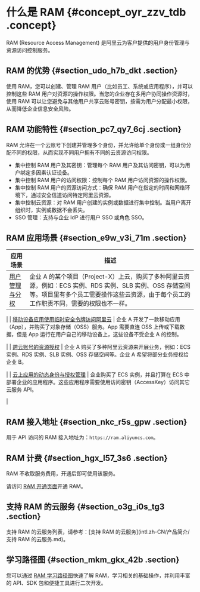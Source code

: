 # 什么是 RAM {#concept_oyr_zzv_tdb .concept}

RAM \(Resource Access Management\) 是阿里云为客户提供的用户身份管理与资源访问控制服务。

## RAM 的优势 {#section_udo_h7b_dkt .section}

使用 RAM，您可以创建、管理 RAM 用户（比如员工、系统或应用程序），并可以控制这些 RAM 用户对资源的操作权限。当您的企业存在多用户协同操作资源时，使用 RAM 可以让您避免与其他用户共享云账号密钥，按需为用户分配最小权限，从而降低企业信息安全风险。

## RAM 功能特性 {#section_pc7_qy7_6cj .section}

RAM 允许在一个云账号下创建并管理多个身份，并允许给单个身份或一组身份分配不同的权限，从而实现不同用户拥有不同的云资源访问权限。

-   集中控制 RAM 用户及其密钥：管理每个 RAM 用户及其访问密钥，可以为用户绑定多因素认证设备。
-   集中控制 RAM 用户的访问权限：控制每个 RAM 用户访问资源的操作权限。
-   集中控制 RAM 用户的资源访问方式：确保 RAM 用户在指定的时间和网络环境下，通过安全信道访问特定阿里云资源。
-   集中控制云资源：对 RAM 用户创建的实例或数据进行集中控制。当用户离开组织时，实例或数据不会丢失。
-   SSO 管理：支持与企业 IdP 进行用户 SSO 或角色 SSO。

## RAM 应用场景 {#section_e9w_v3i_71m .section}

|应用场景|描述|
|----|--|
| [用户管理与分权](../intl.zh-CN/最佳实践/用户管理与分权.md#) | 企业 A 的某个项目（Project-X）上云，购买了多种阿里云资源，例如：ECS 实例、RDS 实例、SLB 实例、OSS 存储空间等。项目里有多个员工需要操作这些云资源，由于每个员工的工作职责不同，需要的权限也不一样。

 |
| [移动设备应用使用临时安全令牌访问阿里云](../intl.zh-CN/最佳实践/移动设备应用使用临时安全令牌访问阿里云.md#) | 企业 A 开发了一款移动应用（App），并购买了对象存储（OSS）服务。App 需要直连 OSS 上传或下载数据，但是 App 运行在用户自己的移动设备上，这些设备不受企业 A 的控制。

 |
| [跨云账号的资源授权](../intl.zh-CN/最佳实践/跨云账号的资源授权.md#) | 企业 A 购买了多种阿里云资源来开展业务，例如：ECS 实例、RDS 实例、SLB 实例、OSS 存储空间等。企业 A 希望将部分业务授权给企业 B。

 |
| [云上应用的动态身份与授权管理](../intl.zh-CN/最佳实践/云上应用的动态身份与授权管理.md#) | 企业购买了 ECS 实例，并且打算在 ECS 中部署企业的应用程序。这些应用程序需要使用访问密钥（AccessKey）访问其它云服务 API。

 |

## RAM 接入地址 {#section_nkc_r5s_gpw .section}

用于 API 访问的 RAM 接入地址为：`https://ram.aliyuncs.com`。

## RAM 计费 {#section_hgx_l57_3s6 .section}

RAM 不收取服务费用，开通后即可使用该服务。

请访问 [RAM 开通页面](https://buy-intl.aliyun.com/ram)开通 RAM。

## 支持 RAM 的云服务 {#section_o3g_i0s_tg3 .section}

支持 RAM 的云服务列表，请参考：[支持 RAM 的云服务](intl.zh-CN/产品简介/支持 RAM 的云服务.md)。

## 学习路径图 {#section_mkm_gkx_42b .section}

您可以通过 [RAM 学习路径图](https://www.alibabacloud.com/getting-started/learningpath/ram)快速了解 RAM，学习相关的基础操作，并利用丰富的 API、SDK 包和便捷工具进行二次开发。

